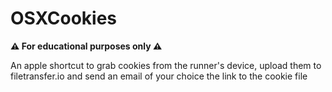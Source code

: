 # OSXCookies
**⚠️ For educational purposes only ⚠️**

An apple shortcut to grab cookies from the runner's device, upload them to filetransfer.io and send an email of your choice the link to the cookie file

